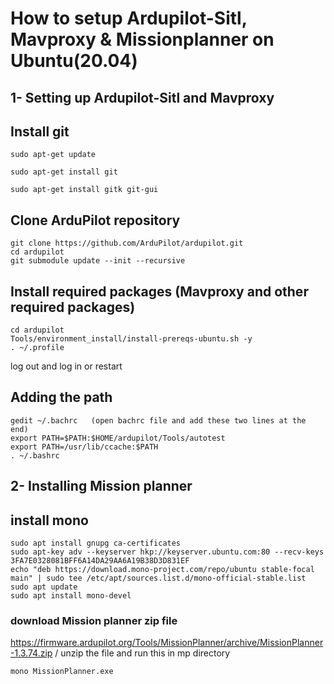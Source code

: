 # How to setup Ardupilot-Sitl, Mavproxy & Missionplanner on Ubuntu(20.04)
## 1- Setting up Ardupilot-Sitl and Mavproxy
## Install git
```
sudo apt-get update

sudo apt-get install git

sudo apt-get install gitk git-gui
```
## Clone ArduPilot repository
```
git clone https://github.com/ArduPilot/ardupilot.git
cd ardupilot
git submodule update --init --recursive
```
## Install required packages (Mavproxy and other required packages)
```
cd ardupilot
Tools/environment_install/install-prereqs-ubuntu.sh -y
. ~/.profile
```
log out and log in or restart 
## Adding the path
```
gedit ~/.bachrc   (open bachrc file and add these two lines at the end)
export PATH=$PATH:$HOME/ardupilot/Tools/autotest
export PATH=/usr/lib/ccache:$PATH
. ~/.bashrc      
```
## 2- Installing Mission planner
## install mono
```
sudo apt install gnupg ca-certificates
sudo apt-key adv --keyserver hkp://keyserver.ubuntu.com:80 --recv-keys 3FA7E0328081BFF6A14DA29AA6A19B38D3D831EF
echo "deb https://download.mono-project.com/repo/ubuntu stable-focal main" | sudo tee /etc/apt/sources.list.d/mono-official-stable.list
sudo apt update
sudo apt install mono-devel
```
### download Mission planner zip file 
https://firmware.ardupilot.org/Tools/MissionPlanner/archive/MissionPlanner-1.3.74.zip /
unzip the file and run this in mp directory
```
mono MissionPlanner.exe
```

